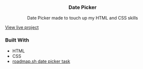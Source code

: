   <h3 align="center">Date Picker</h3>

  <p align="center">
   Date Picker made to touch up my HTML and CSS skills
    <br />
  </p>
</div>

<p><a href="https://yusuf-4hmed.github.io/date-picker/">View live project</a></p>

### Built With

* HTML
* CSS
* <a href="https://roadmap.sh/projects/datepicker-ui" target="_blank">roadmap.sh date picker task</a>
